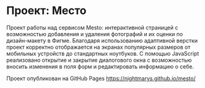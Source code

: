 # Проект: Место

Проект работы над сервисом Mesto: интерактивной страницей с возможностью добавления и удаления фотографий и их оценки по дизайн-макету в Фигме. 
Благодаря использованию адаптивной верстки проект корректно отображается на экранах популярных размеров от мобильных устройств до стандартных ноутбуков.
С помощью JavaScript реализовано открытие и закрытие диалогового окна с возможностью вносить изменения в поля форм и редактировать информацию о себе.


Проект опубликован на GitHub Pages
https://nightmarys.github.io/mesto/